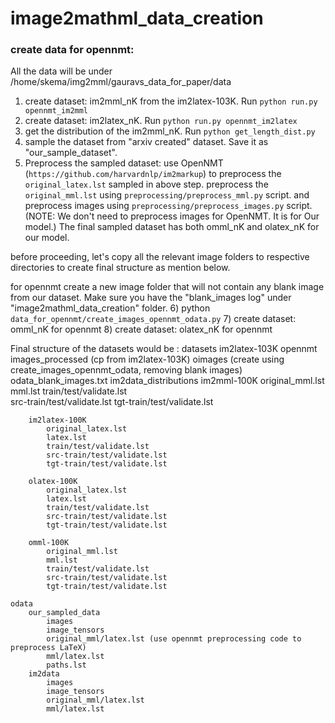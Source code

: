 # image2mathml_data_creation

### create data for opennmt:

All the data will be under /home/skema/img2mml/gauravs_data_for_paper/data

1) create dataset: im2mml_nK from the im2latex-103K. Run `python run.py opennmt_im2mml`
2) create dataset: im2latex_nK. Run `python run.py opennmt_im2latex`
3) get the distribution of the im2mml_nK. Run `python get_length_dist.py`
4) sample the dataset from "arxiv created" dataset. Save it as "our_sample_dataset".
5) Preprocess the sampled dataset:
    use OpenNMT (`https://github.com/harvardnlp/im2markup`) to preprocess the `original_latex.lst` sampled in above step.
    preprocess the `original_mml.lst` using `preprocessing/preprocess_mml.py` script.
    and preprocess images using  `preprocessing/preprocess_images.py` script.
    (NOTE: We don't need to preprocess images for OpenNMT. It is for Our model.)
    The final sampled dataset has both omml_nK and olatex_nK for our model.

before proceeding, let's copy all the relevant image folders to respective
directories to create final structure as mention below.

for opennmt create a new image folder that will not contain any blank image from our dataset.
Make sure you have the "blank_images log" under "image2mathml_data_creation" folder.
6) python `data_for_opennmt/create_images_opennmt_odata.py`
7) create dataset: omml_nK for opennmt
8) create dataset: olatex_nK for opennmt


Final structure of the datasets would be :
datasets
    im2latex-103K
    opennmt
        images_processed (cp from im2latex-103K)
        oimages (create using create_images_opennmt_odata, removing blank images)
        odata_blank_images.txt
        im2data_distributions
        im2mml-100K
            original_mml.lst
            mml.lst
            train/test/validate.lst          
            src-train/test/validate.lst
            tgt-train/test/validate.lst

        im2latex-100K
            original_latex.lst
            latex.lst
            train/test/validate.lst          
            src-train/test/validate.lst
            tgt-train/test/validate.lst

        olatex-100K
            original_latex.lst
            latex.lst
            train/test/validate.lst          
            src-train/test/validate.lst
            tgt-train/test/validate.lst

        omml-100K
            original_mml.lst
            mml.lst          
            train/test/validate.lst          
            src-train/test/validate.lst
            tgt-train/test/validate.lst

    odata
        our_sampled_data
            images
            image_tensors
            original_mml/latex.lst (use opennmt preprocessing code to preprocess LaTeX)
            mml/latex.lst
            paths.lst
        im2data
            images
            image_tensors
            original_mml/latex.lst
            mml/latex.lst
